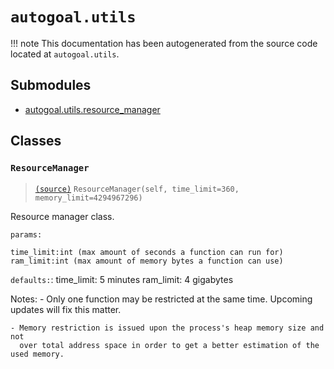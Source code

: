 # `autogoal.utils`

!!! note
    This documentation has been autogenerated from the source code located at `autogoal.utils`.

## Submodules

* [autogoal.utils.resource_manager](/api/autogoal.utils.resource_manager/)

## Classes

### `ResourceManager`

> [`(source)`](https://github.com/sestevez/autogoal/blob/master/autogoal/utils/resource_manager.py#L8)
> `ResourceManager(self, time_limit=360, memory_limit=4294967296)`


Resource manager class.

`params:`

    time_limit:int (max amount of seconds a function can run for)
    ram_limit:int (max amount of memory bytes a function can use)

`defaults:`:
    time_limit: 5 minutes
    ram_limit: 4 gigabytes

Notes: 
    - Only one function may be restricted at the same time.
      Upcoming updates will fix this matter.

    - Memory restriction is issued upon the process's heap memory size and not 
      over total address space in order to get a better estimation of the used memory.



